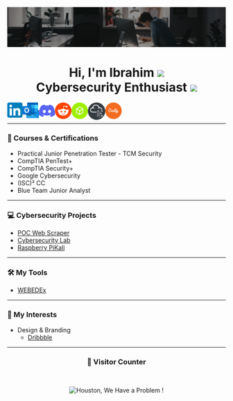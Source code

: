 <img alt="My banner" src="https://github.com/IbrahimBenHariz/IbrahimBenHariz/blob/main/PortfolioResources/banner.jpg"/>

<h1 align="center">
  Hi, I'm Ibrahim
  <img src="https://media.giphy.com/media/hvRJCLFzcasrR4ia7z/giphy.gif" width="30px"/>
  <br/>
  Cybersecurity Enthusiast
  <img width="50px" src="https://i.giphy.com/media/v1.Y2lkPTc5MGI3NjExZHFlYnZ2ZXppdXdxenE0eTA3ODU0M2VleHRoZ3NsMGtqcDh0dmFlayZlcD12MV9pbnRlcm5hbF9naWZfYnlfaWQmY3Q9cw/XHAv3GveJMXMXSumkO/giphy.gif" width="30px"/>
</h1>

[<img alt="LinkedIn" align="left" width="35px" src="https://github.com/IbrahimBenHariz/IbrahimBenHariz/blob/main/PortfolioResources/LinkedInIcon.svg"/>][linkedin]
[<img alt="Outlook" align="left" width="38px" src="https://github.com/IbrahimBenHariz/IbrahimBenHariz/blob/main/PortfolioResources/OutlookIcon.svg"/>][outlook]
[<img alt="Discord" align="left" width="37px" src="https://github.com/IbrahimBenHariz/IbrahimBenHariz/blob/main/PortfolioResources/DiscordIcon.svg"/>][discord]
[<img alt="Reddit" align="left" width="38px" src="https://github.com/IbrahimBenHariz/IbrahimBenHariz/blob/main/PortfolioResources/RedditIcon.png"/>][reddit]
[<img alt="Hack The Box" align="left" width="38px" src="https://github.com/IbrahimBenHariz/IbrahimBenHariz/blob/main/PortfolioResources/HackTheBoxIcon.svg"/>][hackthebox]
[<img alt="Try Hack Me" align="left" width="40px" src="https://github.com/IbrahimBenHariz/IbrahimBenHariz/blob/main/PortfolioResources/TryHackMeIcon.png"/>][tryhackme]
[<img alt="Credly" align="left" width="38px" src="https://github.com/IbrahimBenHariz/IbrahimBenHariz/blob/main/PortfolioResources/CredlyIcon.svg"/>][credly]

<br/>
<br/>

---
### 🏅 Courses & Certifications

- Practical Junior Penetration Tester - TCM Security
- CompTIA PenTest+
- CompTIA Security+
- Google Cybersecurity
- (ISC)² CC
- Blue Team Junior Analyst
---
### 💻 Cybersecurity Projects

- [POC Web Scraper](https://github.com/IbrahimBenHariz/POC-Web-Scraper)
- [Cybersecurity Lab](https://github.com/IbrahimBenHariz/Cybersecurity-Lab)
- [Raspberry PiKali](https://github.com/IbrahimBenHariz/Raspberry-PiKali)
---
### 🛠️ My Tools

- [WEBEDEx](https://github.com/IbrahimBenHariz/WEBEDEx)
---
### 🚀 My Interests

- Design & Branding
  - [Dribbble](https://dribbble.com/IbrahimBenHariz)

---
<h3 align="center">🔢 Visitor Counter</h3> <br/>

<p align="center"> 
  <img alt="Houston, We Have a Problem !" src="https://profile-counter.glitch.me/IbrahimBenHariz/count.svg"/>
</p>

[linkedin]: https://www.linkedin.com/in/ibrahim-benhariz
[outlook]: mailto:ibrahim.benhariz@outlook.com
[discord]: https://discord.com/users/1111590525066297464
[reddit]: https://www.reddit.com/user/IbrahimBenHariz
[hackthebox]: https://app.hackthebox.com/profile/1525863
[tryhackme]: https://tryhackme.com/p/IbrahimBenHariz
[credly]: https://www.credly.com/users/ibrahim-ben-hariz
